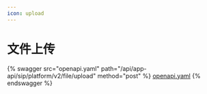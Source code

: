 ```yaml
---
icon: upload
---
```


# 文件上传

{% swagger src="openapi.yaml" path="/api/app-api/sip/platform/v2/file/upload" method="post" %}
[openapi.yaml](openapi.yaml)
{% endswagger %}